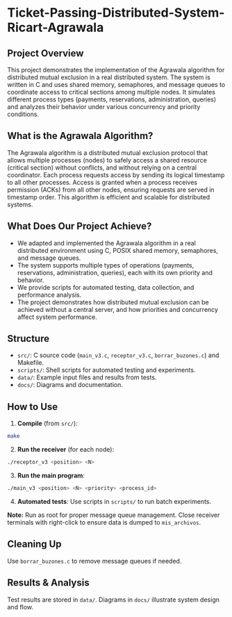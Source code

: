 # Ticket-Passing-Distributed-System-Ricart-Agrawala

## Project Overview
This project demonstrates the implementation of the Agrawala algorithm for distributed mutual exclusion in a real distributed system. The system is written in C and uses shared memory, semaphores, and message queues to coordinate access to critical sections among multiple nodes. It simulates different process types (payments, reservations, administration, queries) and analyzes their behavior under various concurrency and priority conditions.

## What is the Agrawala Algorithm?
The Agrawala algorithm is a distributed mutual exclusion protocol that allows multiple processes (nodes) to safely access a shared resource (critical section) without conflicts, and without relying on a central coordinator. Each process requests access by sending its logical timestamp to all other processes. Access is granted when a process receives permission (ACKs) from all other nodes, ensuring requests are served in timestamp order. This algorithm is efficient and scalable for distributed systems.

## What Does Our Project Achieve?
- We adapted and implemented the Agrawala algorithm in a real distributed environment using C, POSIX shared memory, semaphores, and message queues.
- The system supports multiple types of operations (payments, reservations, administration, queries), each with its own priority and behavior.
- We provide scripts for automated testing, data collection, and performance analysis.
- The project demonstrates how distributed mutual exclusion can be achieved without a central server, and how priorities and concurrency affect system performance.

## Structure
- `src/`: C source code (`main_v3.c`, `receptor_v3.c`, `borrar_buzones.c`) and Makefile.
- `scripts/`: Shell scripts for automated testing and experiments.
- `data/`: Example input files and results from tests.
- `docs/`: Diagrams and documentation.

## How to Use
1. **Compile** (from `src/`):
  ```sh
  make
  ```
2. **Run the receiver** (for each node):
  ```sh
  ./receptor_v3 <position> <N>
  ```
3. **Run the main program**:
  ```sh
  ./main_v3 <position> <N> <priority> <process_id>
  ```
4. **Automated tests**:
  Use scripts in `scripts/` to run batch experiments.

**Note:** Run as root for proper message queue management. Close receiver terminals with right-click to ensure data is dumped to `mis_archivos`.

## Cleaning Up
Use `borrar_buzones.c` to remove message queues if needed.

## Results & Analysis
Test results are stored in `data/`. Diagrams in `docs/` illustrate system design and flow.

